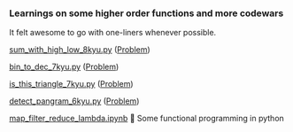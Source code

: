 ### Learnings on some higher order functions and more codewars

It felt awesome to go with one-liners whenever possible.

[sum_with_high_low_8kyu.py](https://github.com/gauthamp10/100DaysOfCode/blob/master/Day%207/sum_with_high_low_8kyu.py)  ([Problem](https://www.codewars.com/kata/576b93db1129fcf2200001e6))

[bin_to_dec_7kyu.py](https://github.com/gauthamp10/100DaysOfCode/blob/master/Day%207/bin_to_dec_7kyu.py)  ([Problem](https://www.codewars.com/kata/578553c3a1b8d5c40300037c))

[is_this_triangle_7kyu.py](https://github.com/gauthamp10/100DaysOfCode/blob/master/Day%207/is_this_triangle_7kyu.py)  ([Problem](https://www.codewars.com/kata/56606694ec01347ce800001b))

[detect_pangram_6kyu.py](https://github.com/gauthamp10/100DaysOfCode/blob/master/Day%207/detect_pangram_6kyu.py)  ([Problem](https://www.codewars.com/kata/545cedaa9943f7fe7b000048))

[map_filter_reduce_lambda.ipynb](https://github.com/gauthamp10/100DaysOfCode/blob/master/Day%207/map_filter_reduce_lambda.ipynb)  :metal: Some functional programming in python